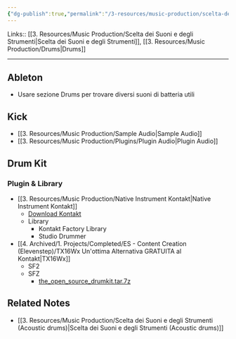 ```yaml
---
{"dg-publish":true,"permalink":"/3-resources/music-production/scelta-dei-suoni-e-degli-strumenti-drums/"}
---
```


Links:: [[3. Resources/Music Production/Scelta dei Suoni e degli Strumenti\|Scelta dei Suoni e degli Strumenti]], [[3. Resources/Music Production/Drums\|Drums]]

---

## Ableton

- Usare sezione Drums per trovare diversi suoni di batteria utili

## Kick

- [[3. Resources/Music Production/Sample Audio\|Sample Audio]]
- [[3. Resources/Music Production/Plugins/Plugin Audio\|Plugin Audio]]


## Drum Kit

### Plugin & Library

- [[3. Resources/Music Production/Native Instrument Kontakt\|Native Instrument Kontakt]]
	- [Download Kontakt](https://rutracker.net/forum/viewtopic.php?t=6478615)
	- Library
		- Kontakt Factory Library
		- Studio Drummer
- [[4. Archived/1. Projects/Completed/ES - Content Creation (Elevenstep)/TX16Wx Un'ottima Alternativa GRATUITA al Kontakt\|TX16Wx]]
	- SF2
	- SFZ
		- [the_open_source_drumkit.tar.7z](https://download.linuxaudio.org/musical-instrument-libraries/sfz/the_open_source_drumkit.tar.7z)


## Related Notes

- [[3. Resources/Music Production/Scelta dei Suoni e degli Strumenti (Acoustic drums)\|Scelta dei Suoni e degli Strumenti (Acoustic drums)]]